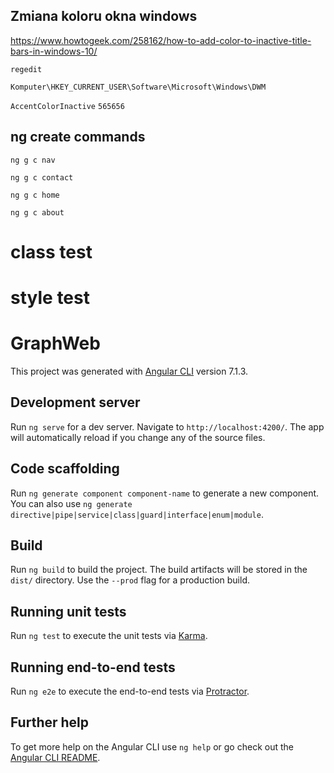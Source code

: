 ## Zmiana koloru okna windows

https://www.howtogeek.com/258162/how-to-add-color-to-inactive-title-bars-in-windows-10/

`regedit`

`Komputer\HKEY_CURRENT_USER\Software\Microsoft\Windows\DWM`

`AccentColorInactive` `565656`

## ng create commands

`ng g c nav`

`ng g c contact`

`ng g c home`

`ng g c about`


<h1 [ngClass]="{
  'deepskyblue': h1Style,
  'pink': !h1Style
}">class test</h1>
<h1 [ngStyle]="{
  'color': h1Style ? 'pink' : 'black',
  'font-size': h1Style ? '12px' : '24px'
}">style test</h1>


# GraphWeb

This project was generated with [Angular CLI](https://github.com/angular/angular-cli) version 7.1.3.

## Development server

Run `ng serve` for a dev server. Navigate to `http://localhost:4200/`. The app will automatically reload if you change any of the source files.

## Code scaffolding

Run `ng generate component component-name` to generate a new component. You can also use `ng generate directive|pipe|service|class|guard|interface|enum|module`.

## Build

Run `ng build` to build the project. The build artifacts will be stored in the `dist/` directory. Use the `--prod` flag for a production build.

## Running unit tests

Run `ng test` to execute the unit tests via [Karma](https://karma-runner.github.io).

## Running end-to-end tests

Run `ng e2e` to execute the end-to-end tests via [Protractor](http://www.protractortest.org/).

## Further help

To get more help on the Angular CLI use `ng help` or go check out the [Angular CLI README](https://github.com/angular/angular-cli/blob/master/README.md).
